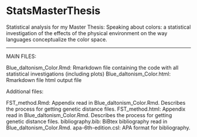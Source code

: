 # StatsMasterThesis
Statistical analysis for my Master Thesis: Speaking about colors: a statistical investigation of the effects of the physical environment on the way languages conceptualize the color space.


-----

MAIN FILES:

Blue_daltonism_Color.Rmd: Rmarkdown file containing the code with all statistical investigations (including plots)
Blue_daltonism_Color.html: Rmarkdown file html output file


Additional files:

FST_method.Rmd: Appendix read in Blue_daltonism_Color.Rmd. Describes the process for getting genetic distance files.
FST_method.html: Appendix read in Blue_daltonism_Color.Rmd. Describes the process for getting genetic distance files.
bibliography.bib: BiBtex bibliography read in Blue_daltonism_Color.Rmd.
apa-6th-edition.csl: APA format for bibliography.
